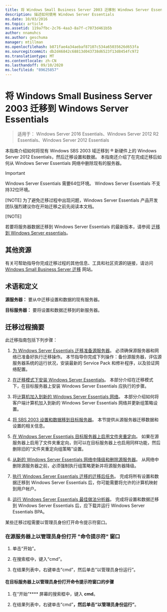 ```yaml
---
title: 将 Windows Small Business Server 2003 迁移到 Windows Server Essentials
description: 描述如何使用 Windows Server Essentials
ms.date: 10/03/2016
ms.topic: article
ms.assetid: 119a7fbc-2c76-4aa3-8a7f-c7073d461b5b
author: nnamuhcs
ms.author: geschuma
manager: mtillman
ms.openlocfilehash: b871fae4a34aebaf87107c534a65035626d653fa
ms.sourcegitcommit: db2d46842c68813d043738d6523f13d8454fc972
ms.translationtype: MT
ms.contentlocale: zh-CN
ms.lasthandoff: 09/10/2020
ms.locfileid: "89625857"
---
```

# <a name="migrate-windows-small-business-server-2003-to-windows-server-essentials"></a>将 Windows Small Business Server 2003 迁移到 Windows Server Essentials

>适用于： Windows Server 2016 Essentials、Windows Server 2012 R2 Essentials、Windows Server 2012 Essentials

本指南介绍如何将现有 Windows SBS 2003 域迁移到 &reg; 新硬件上的 Windows Server 2012 Essentials，然后迁移设置和数据。 本指南还介绍了在完成迁移后如何从 Windows Server Essentials 网络中删除现有的服务器。

> [!IMPORTANT]
>   Windows Server Essentials 需要64位环境。  Windows Server Essentials 不支持32位环境。
>
> [!NOTE]
>  为了避免迁移过程中出现问题，Windows Server Essentials 产品开发团队强烈建议你在开始迁移之前先阅读本文档。
>
> [!NOTE]
>
>  若要将服务器数据迁移到 Windows Server Essentials 的最新版本，请参阅 [迁移到 Windows Server essentials](Migrate-from-Previous-Versions-to-Windows-Server-Essentials-or-Windows-Server-Essentials-Experience.md)。


## <a name="additional-resources"></a>其他资源
 有关可帮助指导你完成迁移过程的其他信息、工具和社区资源的链接，请访问 [Windows Small Business Server 迁移](https://go.microsoft.com/fwlink/?LinkId=217520) 网站。

## <a name="terms-and-definitions"></a>术语和定义
 **源服务器：** 要从中迁移设置和数据的现有服务器。

 **目标服务器：** 要将设置和数据迁移到的新服务器。

## <a name="migration-process-summary"></a>迁移过程摘要
 此迁移指南包括下列步骤：


1.  [为 Windows Server Essentials 迁移准备源服务器](Prepare-your-Source-Server-for-Windows-Server-Essentials-migration.md)。  必须确保源服务器和网络已准备好执行迁移操作。 本节指导你完成下列操作：备份源服务器，评估源服务器系统的运行状况，安装最新的 Service Pack 和修补程序，以及验证网络配置。

2.  [在迁移模式下安装 Windows Server Essentials](Install-Windows-Server-Essentials-in-migration-mode.md)。  本部分介绍在迁移模式下，在目标服务器上安装 Windows Server Essentials 应执行的步骤。

3.  将[计算机加入到新的 Windows Server Essentials 网络](Join-computers-to-the-new-Windows-Server-Essentials-network.md)。  本部分介绍如何将客户端计算机加入到新的 Windows Server Essentials 网络并更新组策略设置。

4.  [将 SBS 2003 设置和数据移到目标服务器](./move-windows-sbs-2003-to-the-destination-server-for-migration.md)。  本节提供从源服务器迁移数据和设置的相关信息。

5.  [在 Windows Server Essentials 目标服务器上启用文件夹重定向](Enable-folder-redirection-on-the-Windows-Server-Essentials-Destination-Server.md)。  如果在源服务器上启用了文件夹重定向，则可以在目标服务器上也启用同样功能，然后删除旧的“文件夹重定向组策略”设置。

6.  [从新的 Windows Server Essentials 网络中降级和删除源服务器](Demote-and-remove-the-Source-Server-from-the-new-Windows-Server-Essentials-network.md)。  从网络中删除源服务器之前，必须强制执行组策略更新并将源服务器降级。

7.  [执行 Windows Server Essentials 迁移的迁移后任务](Perform-post-migration-tasks-for-Windows-Server-Essentials-migration.md)。  完成将所有设置和数据迁移到 Windows Server Essentials 后，你可能需要将允许的计算机映射到用户帐户。

8.  [运行 Windows Server Essentials 最佳做法分析器](Run-the-Windows-Server-Essentials-Best-Practices-Analyzer.md)。  完成将设置和数据迁移到 Windows Server Essentials 后，应下载并运行 Windows Server Essentials BPA。


 某些迁移过程需要以管理员身份打开命令提示符窗口。

###  <a name="to-open-a-command-prompt-window-on-the-source-server-as-an-administrator"></a><a name="BKMK_OpenACommandPromptAsAdmin"></a> 在源服务器上以管理员身份打开 "命令提示符" 窗口

1.  单击“开始”。

2.  在搜索框中，键入“cmd”。

3.  在结果列表中，右键单击“cmd”，然后单击“以管理员身份运行”。

#### <a name="to-open-a-command-prompt-window-on-the-destination-server-as-an-administrator"></a>在目标服务器上以管理员身份打开命令提示符窗口的步骤

1.  在“开始”**** 屏幕的搜索框中，键入 **cmd**。

2.  在结果列表中，右键单击“cmd”****，然后单击“以管理员身份运行”****。